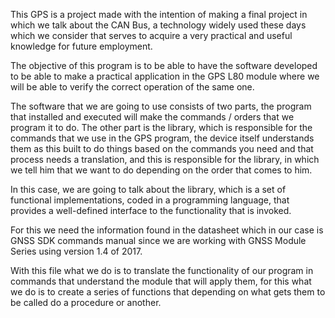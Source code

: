 
This GPS is a project made with the intention of making a final project in which we talk about the CAN Bus, a technology widely used these days which we consider that serves to acquire a very practical and useful knowledge for future employment.

The objective of this program is to be able to have the software developed to be able to make a practical application in the GPS L80 module where we will be able to verify the correct operation of the same one.

The software that we are going to use consists of two parts, the program that installed and executed will make the commands / orders that we program it to do. The other part is the library, which is responsible for the commands that we use in the GPS program, the device itself understands them as this built to do things based on the commands you need and that process needs a translation, and this is responsible for the library, in which we tell him that we want to do depending on the order that comes to him.

In this case, we are going to talk about the library, which is a set of functional implementations, coded in a programming language, that provides a well-defined interface to the functionality that is invoked.

For this we need the information found in the datasheet which in our case is GNSS SDK commands manual since we are working with GNSS Module Series using version 1.4 of 2017.

With this file what we do is to translate the functionality of our program in commands that understand the module that will apply them, for this what we do is to create a series of functions that depending on what gets them to be called do a procedure or another.
